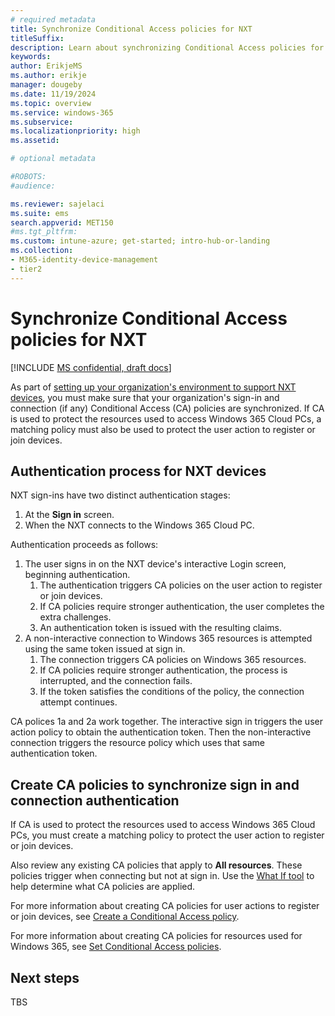 ```yaml
---
# required metadata
title: Synchronize Conditional Access policies for NXT
titleSuffix:
description: Learn about synchronizing Conditional Access policies for NXT
keywords:
author: ErikjeMS  
ms.author: erikje
manager: dougeby
ms.date: 11/19/2024
ms.topic: overview
ms.service: windows-365
ms.subservice:
ms.localizationpriority: high
ms.assetid: 

# optional metadata

#ROBOTS:
#audience:

ms.reviewer: sajelaci
ms.suite: ems
search.appverid: MET150
#ms.tgt_pltfrm:
ms.custom: intune-azure; get-started; intro-hub-or-landing
ms.collection:
- M365-identity-device-management
- tier2
---
```


# Synchronize Conditional Access policies for NXT

[!INCLUDE [MS confidential, draft docs](../includes/draft-doc.md)]

As part of [setting up your organization's environment to support NXT devices](deployment-overview.md), you must make sure that your organization's sign-in and connection (if any) Conditional Access (CA) policies are synchronized. If CA is used to protect the resources used to access Windows 365 Cloud PCs, a matching policy must also be used to protect the user action to register or join devices.

## Authentication process for NXT devices

NXT sign-ins have two distinct authentication stages:

1. At the **Sign in** screen.
2. When the NXT connects to the Windows 365 Cloud PC.

Authentication proceeds as follows:

1. The user signs in on the NXT device's interactive Login screen, beginning authentication.
    1. The authentication triggers CA policies on the user action to register or join devices.
    2. If CA policies require stronger authentication, the user completes the extra challenges.
    3. An authentication token is issued with the resulting claims.
2. A non-interactive connection to Windows 365 resources is attempted using the same token issued at sign in.
    1. The connection triggers CA policies on Windows 365 resources.
    2. If CA policies require stronger authentication, the process is interrupted, and the connection fails.
    3. If the token satisfies the conditions of the policy, the connection attempt continues.

CA polices 1a and 2a work together. The interactive sign in triggers the user action policy to obtain the authentication token. Then the non-interactive connection triggers the resource policy which uses that same authentication token.

## Create CA policies to synchronize sign in and connection authentication

If CA is used to protect the resources used to access Windows 365 Cloud PCs, you must create a matching policy to protect the user action to register or join devices.

Also review any existing CA policies that apply to **All resources**. These policies trigger when connecting but not at sign in. Use the [What If tool](/entra/identity/conditional-access/what-if-tool) to help determine what CA policies are applied.

For more information about creating CA policies for user actions to register or join devices, see [Create a Conditional Access policy](/en-us/entra/identity/conditional-access/policy-all-users-device-registration#create-a-conditional-access-policy).

For more information about creating CA policies for resources used for Windows 365, see [Set Conditional Access policies](../enterprise/set-conditional-access-policies.md).

<!-- ########################## -->
## Next steps

TBS

